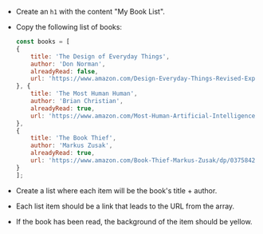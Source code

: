 - Create an `h1` with the content "My Book List".

- Copy the following list of books:
    ```js
    const books = [
    {
        title: 'The Design of Everyday Things',
        author: 'Don Norman',
        alreadyRead: false,
        url: 'https://www.amazon.com/Design-Everyday-Things-Revised-Expanded/dp/0465050654'
    }, {
        title: 'The Most Human Human',
        author: 'Brian Christian',
        alreadyRead: true,
        url: 'https://www.amazon.com/Most-Human-Artificial-Intelligence-Teaches/dp/0307476707/ref=sr_1_1?crid=3UZKZQ89MUQL&keywords=The+Most+Human+Human&qid=1641049831&s=books&sprefix=the+most+human+human%2Cstripbooks-intl-ship%2C225&sr=1-1'
    },
    {
        title: 'The Book Thief',
        author: 'Markus Zusak',
        alreadyRead: true,
        url: 'https://www.amazon.com/Book-Thief-Markus-Zusak/dp/0375842209/ref=sr_1_1?crid=1XG08069AOI5D&keywords=The+Book+Thief&qid=1641049848&s=books&sprefix=the+book+thief%2Cstripbooks-intl-ship%2C216&sr=1-1'
    }
    ];
    ```

- Create a list where each item will be the book's title + author.
- Each list item should be a link that leads to the URL from the array.
- If the book has been read, the background of the item should be yellow.